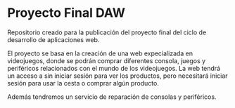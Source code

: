 # Proyecto Final DAW

Repositorio creado para la publicación del proyecto final del ciclo de desarrollo de aplicaciones web.

El proyecto se basa en la creación de una web expecializada en videojuegos, donde se podrán comprar diferentes consola,
juegos y periféricos relacionados con el mundo de los videojuegos.
La web tendrá un acceso a sin iniciar sesión para ver los productos, pero necesitará iniciar sesión para usar la cesta o
comprar algún producto.

Además tendremos un servicio de reparación de consolas y periféricos.
